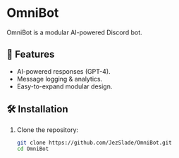 # OmniBot

OmniBot is a modular AI-powered Discord bot.

## 📌 Features
- AI-powered responses (GPT-4).
- Message logging & analytics.
- Easy-to-expand modular design.

## 🛠 Installation
1. Clone the repository:
   ```bash
   git clone https://github.com/JezSlade/OmniBot.git
   cd OmniBot
